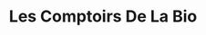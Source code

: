 ---
title: "Les Comptoirs De La Bio"
url: /margny-les-compiegne/les-comptoirs-de-la-bio/
shop: Lebensmittel
---